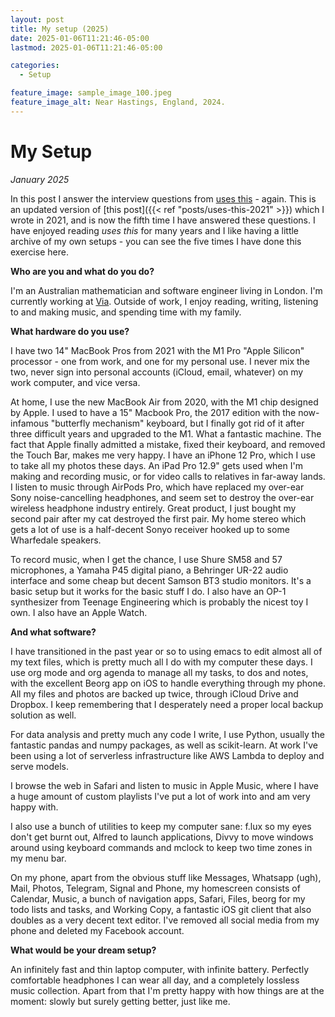```yaml
---
layout: post
title: My setup (2025)
date: 2025-01-06T11:21:46-05:00
lastmod: 2025-01-06T11:21:46-05:00

categories:
  - Setup

feature_image: sample_image_100.jpeg
feature_image_alt: Near Hastings, England, 2024. 
---
```


# My Setup

*January 2025*

In this post I answer the interview questions from [uses this](http://usesthis.com/) - again. This is an updated version of [this post]({{< ref "posts/uses-this-2021" >}}) which I wrote in 2021, and is now the fifth time I have answered these questions. I have enjoyed reading *uses this* for many years and I like having a little archive of my own setups - you can see the five times I have done this exercise here. 

**Who are you and what do you do?**

I'm an Australian mathematician and software engineer living in London. I'm currently working at [Via](https://ridewithvia.com). Outside of work, I enjoy reading, writing, listening to and making music, and spending time with my family. 

**What hardware do you use?**

I have two 14" MacBook Pros from 2021 with the M1 Pro "Apple Silicon" processor - one from work, and one for my personal use. I never mix the two, never sign into personal accounts (iCloud, email, whatever) on my work computer, and vice versa. 

At home, I use the new MacBook Air from 2020, with the M1 chip designed by Apple. I used to have a 15" Macbook Pro, the 2017 edition with the now-infamous "butterfly mechanism" keyboard, but I finally got rid of it after three difficult years and upgraded to the M1. What a fantastic machine. The fact that Apple finally admitted a mistake, fixed their keyboard, and removed the Touch Bar, makes me very happy. I have an iPhone 12 Pro, which I use to take all my photos these days. An iPad Pro 12.9" gets used when I'm making and recording music, or for video calls to relatives in far-away lands. I listen to music through AirPods Pro, which have replaced my over-ear Sony noise-cancelling headphones, and seem set to destroy the over-ear wireless headphone industry entirely. Great product, I just bought my second pair after my cat destroyed the first pair. My home stereo which gets a lot of use is a half-decent Sonyo receiver hooked up to some Wharfedale speakers. 

To record music, when I get the chance, I use Shure SM58 and 57 microphones, a Yamaha P45 digital piano, a Behringer UR-22 audio interface and some cheap but decent Samson BT3 studio monitors. It's a basic setup but it works for the basic stuff I do. I also have an OP-1 synthesizer from Teenage Engineering which is probably the nicest toy I own. I also have an Apple Watch. 

**And what software?**

I have transitioned in the past year or so to using emacs to edit almost all of my text files, which is pretty much all I do with my computer these days. I use org mode and org agenda to manage all my tasks, to dos and notes, with the excellent Beorg app on iOS to handle everything through my phone. All my files and photos are backed up twice, through iCloud Drive and Dropbox. I keep remembering that I desperately need a proper local backup solution as well. 

For data analysis and pretty much any code I write, I use Python, usually the fantastic pandas and numpy packages, as well as scikit-learn. At work I've been using a lot of serverless infrastructure like AWS Lambda to deploy and serve models. 

I browse the web in Safari and listen to music in Apple Music, where I have a huge amount of custom playlists I've put a lot of work into and am very happy with. 

I also use a bunch of utilities to keep my computer sane: f.lux so my eyes don't get burnt out, Alfred to launch applications, Divvy to move windows around using keyboard commands and  mclock to keep two time zones in my menu bar.

On my phone, apart from the obvious stuff like Messages, Whatsapp (ugh), Mail, Photos, Telegram, Signal and Phone, my homescreen consists of Calendar, Music, a bunch of navigation apps, Safari, Files, beorg for my todo lists and tasks, and Working Copy, a fantastic iOS git client that also doubles as a very decent text editor. I've removed all social media from my phone and deleted my Facebook account. 

**What would be your dream setup?**

An infinitely fast and thin laptop computer, with infinite battery. Perfectly comfortable headphones I can wear all day, and a completely lossless music collection. Apart from that I'm pretty happy with how things are at the moment: slowly but surely getting better, just like me. 

